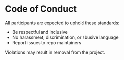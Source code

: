 # Code of Conduct

All participants are expected to uphold these standards:

- Be respectful and inclusive
- No harassment, discrimination, or abusive language
- Report issues to repo maintainers

Violations may result in removal from the project.
